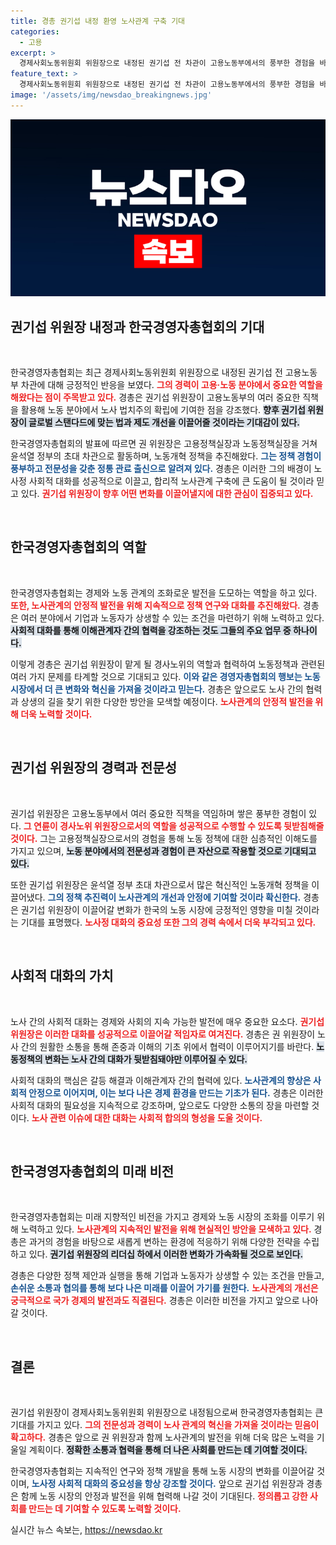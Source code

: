 ```yaml
---
title: 경총 권기섭 내정 환영 노사관계 구축 기대
categories:
  - 고용
excerpt: >
  경제사회노동위원회 위원장으로 내정된 권기섭 전 차관이 고용노동부에서의 풍부한 경험을 바탕으로 노사관계 개선에 나선다. 경총의 기대가 밝은 가운데, 그의 행보는 어떤 변화를 이끌어낼까? 클릭해서 자세히 알아보세요!
feature_text: >
  경제사회노동위원회 위원장으로 내정된 권기섭 전 차관이 고용노동부에서의 풍부한 경험을 바탕으로 노사관계 개선에 나선다. 경총의 기대가 밝은 가운데, 그의 행보는 어떤 변화를 이끌어낼까? 클릭해서 자세히 알아보세요!
image: '/assets/img/newsdao_breakingnews.jpg'
---
```


<p><img src="/assets/img/newsdao_breakingnews.jpg" alt="cryptoinkorea 속보" /></p>

<h2 data-ke-size="size26">권기섭 위원장 내정과 한국경영자총협회의 기대</h2>

<p data-ke-size="size16">&nbsp;</p>

<p>한국경영자총협회는 최근 경제사회노동위원회 위원장으로 내정된 권기섭 전 고용노동부 차관에 대해 긍정적인 반응을 보였다. <b><span style="color: #ee2323;">그의 경력이 고용·노동 분야에서 중요한 역할을 해왔다는 점이 주목받고 있다.</span></b> 경총은 권기섭 위원장이 고용노동부의 여러 중요한 직책을 활용해 노동 분야에서 노사 법치주의 확립에 기여한 점을 강조했다. <b><span style="background-color: #21538527;">향후 권기섭 위원장이 글로벌 스탠다드에 맞는 법과 제도 개선을 이끌어줄 것이라는 기대감이 있다.</span></b></p>

<p>한국경영자총협회의 발표에 따르면 권 위원장은 고용정책실장과 노동정책실장을 거쳐 윤석열 정부의 초대 차관으로 활동하며, 노동개혁 정책을 추진해왔다. <b><span style="color: #1a5490;">그는 정책 경험이 풍부하고 전문성을 갖춘 정통 관료 출신으로 알려져 있다.</span></b> 경총은 이러한 그의 배경이 노사정 사회적 대화를 성공적으로 이끌고, 합리적 노사관계 구축에 큰 도움이 될 것이라 믿고 있다. <b><span style="color: #ee2323;">권기섭 위원장이 향후 어떤 변화를 이끌어낼지에 대한 관심이 집중되고 있다.</span></b></p>

<p data-ke-size="size16">&nbsp;</p>

<h2 data-ke-size="size26">한국경영자총협회의 역할</h2>

<p data-ke-size="size16">&nbsp;</p>

<p>한국경영자총협회는 경제와 노동 관계의 조화로운 발전을 도모하는 역할을 하고 있다. <b><span style="color: #ee2323;">또한, 노사관계의 안정적 발전을 위해 지속적으로 정책 연구와 대화를 추진해왔다.</span></b> 경총은 여러 분야에서 기업과 노동자가 상생할 수 있는 조건을 마련하기 위해 노력하고 있다. <b><span style="background-color: #21538527;">사회적 대화를 통해 이해관계자 간의 협력을 강조하는 것도 그들의 주요 업무 중 하나이다.</span></b></p>

<p>이렇게 경총은 권기섭 위원장이 맡게 될 경사노위의 역할과 협력하여 노동정책과 관련된 여러 가지 문제를 타계할 것으로 기대되고 있다. <b><span style="color: #1a5490;">이와 같은 경영자총협회의 행보는 노동시장에서 더 큰 변화와 혁신을 가져올 것이라고 믿는다.</span></b> 경총은 앞으로도 노사 간의 협력과 상생의 길을 찾기 위한 다양한 방안을 모색할 예정이다. <b><span style="color: #ee2323;">노사관계의 안정적 발전을 위해 더욱 노력할 것이다.</span></b></p>

<p data-ke-size="size16">&nbsp;</p>

<h2 data-ke-size="size26">권기섭 위원장의 경력과 전문성</h2>

<p data-ke-size="size16">&nbsp;</p>

<p>권기섭 위원장은 고용노동부에서 여러 중요한 직책을 역임하며 쌓은 풍부한 경험이 있다. <b><span style="color: #ee2323;">그 연륜이 경사노위 위원장으로서의 역할을 성공적으로 수행할 수 있도록 뒷받침해줄 것이다.</span></b> 그는 고용정책실장으로서의 경험을 통해 노동 정책에 대한 심층적인 이해도를 가지고 있으며, <b><span style="background-color: #21538527;">노동 분야에서의 전문성과 경험이 큰 자산으로 작용할 것으로 기대되고 있다.</span></b></p>

<p>또한 권기섭 위원장은 윤석열 정부 초대 차관으로서 많은 혁신적인 노동개혁 정책을 이끌어냈다. <b><span style="color: #1a5490;">그의 정책 추진력이 노사관계의 개선과 안정에 기여할 것이라 확신한다.</span></b> 경총은 권기섭 위원장이 이끌어갈 변화가 한국의 노동 시장에 긍정적인 영향을 미칠 것이라는 기대를 표명했다. <b><span style="color: #ee2323;">노사정 대화의 중요성 또한 그의 경력 속에서 더욱 부각되고 있다.</span></b></p>

<p data-ke-size="size16">&nbsp;</p>

<h2 data-ke-size="size26">사회적 대화의 가치</h2>

<p data-ke-size="size16">&nbsp;</p>

<p>노사 간의 사회적 대화는 경제와 사회의 지속 가능한 발전에 매우 중요한 요소다. <b><span style="color: #ee2323;">권기섭 위원장은 이러한 대화를 성공적으로 이끌어갈 적임자로 여겨진다.</span></b> 경총은 권 위원장이 노사 간의 원활한 소통을 통해 존중과 이해의 기초 위에서 협력이 이루어지기를 바란다. <b><span style="background-color: #21538527;">노동정책의 변화는 노사 간의 대화가 뒷받침돼야만 이루어질 수 있다.</span></b></p>

<p>사회적 대화의 핵심은 갈등 해결과 이해관계자 간의 협력에 있다. <b><span style="color: #1a5490;">노사관계의 향상은 사회적 안정으로 이어지며, 이는 보다 나은 경제 환경을 만드는 기초가 된다.</span></b> 경총은 이러한 사회적 대화의 필요성을 지속적으로 강조하며, 앞으로도 다양한 소통의 장을 마련할 것이다. <b><span style="color: #ee2323;">노사 관련 이슈에 대한 대화는 사회적 합의의 형성을 도울 것이다.</span></b></p>

<p data-ke-size="size16">&nbsp;</p>

<h2 data-ke-size="size26">한국경영자총협회의 미래 비전</h2>

<p data-ke-size="size16">&nbsp;</p>

<p>한국경영자총협회는 미래 지향적인 비전을 가지고 경제와 노동 시장의 조화를 이루기 위해 노력하고 있다. <b><span style="color: #ee2323;">노사관계의 지속적인 발전을 위해 현실적인 방안을 모색하고 있다.</span></b> 경총은 과거의 경험을 바탕으로 새롭게 변하는 환경에 적응하기 위해 다양한 전략을 수립하고 있다. <b><span style="background-color: #21538527;">권기섭 위원장의 리더십 하에서 이러한 변화가 가속화될 것으로 보인다.</span></b></p>

<p>경총은 다양한 정책 제안과 실행을 통해 기업과 노동자가 상생할 수 있는 조건을 만들고, <b><span style="color: #1a5490;">손쉬운 소통과 협의를 통해 보다 나은 미래를 이끌어 가기를 원한다.</span></b> <b><span style="color: #ee2323;">노사관계의 개선은 궁극적으로 국가 경제의 발전과도 직결된다.</span></b> 경총은 이러한 비전을 가지고 앞으로 나아갈 것이다.</p>

<p data-ke-size="size16">&nbsp;</p>

<h2 data-ke-size="size26">결론</h2>

<p data-ke-size="size16">&nbsp;</p>

<p>권기섭 위원장이 경제사회노동위원회 위원장으로 내정됨으로써 한국경영자총협회는 큰 기대를 가지고 있다. <b><span style="color: #ee2323;">그의 전문성과 경력이 노사 관계의 혁신을 가져올 것이라는 믿음이 확고하다.</span></b> 경총은 앞으로 권 위원장과 함께 노사관계의 발전을 위해 더욱 많은 노력을 기울일 계획이다. <b><span style="background-color: #21538527;">정확한 소통과 협력을 통해 더 나은 사회를 만드는 데 기여할 것이다.</span></b></p>

<p>한국경영자총협회는 지속적인 연구와 정책 개발을 통해 노동 시장의 변화를 이끌어갈 것이며, <b><span style="color: #1a5490;">노사정 사회적 대화의 중요성을 항상 강조할 것이다.</span></b> 앞으로 권기섭 위원장과 경총은 함께 노동 시장의 안정과 발전을 위해 협력해 나갈 것이 기대된다. <b><span style="color: #ee2323;">정의롭고 강한 사회를 만드는 데 기여할 수 있도록 노력할 것이다.</span></b></p>
실시간 뉴스 속보는, <a href="https://newsdao.kr" rel="dofollow">https://newsdao.kr</a>


